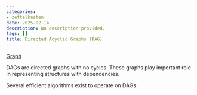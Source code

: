 ```yaml
---
categories:
- zettelkasten
date: 2025-02-14
description: No description provided.
tags: []
title: Directed Acyclic Graphs (DAG)
---
```


[Graph](Graph.md)

DAGs are directed graphs with no cycles. These graphs play important role in representing structures with dependencies. 

Several efficient algorithms exist to operate on DAGs.
